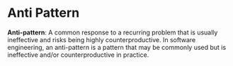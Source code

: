# Anti Pattern

**Anti-pattern**: A common response to a recurring problem that is usually ineffective and risks being highly counterproductive. In software engineering, an anti-pattern is a pattern that may be commonly used but is ineffective and/or counterproductive in practice.

